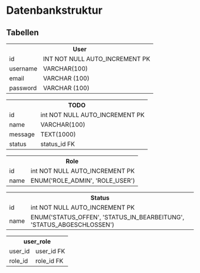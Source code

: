 # Datenbankstruktur

## Tabellen

 <table>
  <tr>
    <th colspan="2">User</th>
  </tr>
  <tr>
    <td>id</td>
    <td>INT NOT NULL AUTO_INCREMENT PK</td>
  </tr>
  <tr>
    <td>username</td>
    <td>VARCHAR(100)</td>
  </tr>
  <tr>
    <td>email</td>
    <td>VARCHAR (100)</td>
  </tr>
  <tr>
    <td>password</td>
    <td>VARCHAR (100)</td>
  </tr>
</table> 

<table>
  <tr>
    <th colspan="2">TODO</th>
  </tr>
  <tr>
    <td>id</td>
    <td>int NOT NULL AUTO_INCREMENT PK</td>
  </tr>
  <tr>
    <td>name</td>
    <td>VARCHAR(100)</td>
  </tr>
  <tr>
    <td>message</td>
    <td>TEXT(1000)</td>
  </tr>
  <tr>
    <td>status</td>
    <td>status_id FK</td>
  </tr>
</table> 

<table>
  <tr>
    <th colspan="2">Role</th>
  </tr>
  <tr>
    <td>id</td>
    <td>int NOT NULL AUTO_INCREMENT PK</td>
  </tr>
  <tr>
    <td>name</td>
    <td>ENUM('ROLE_ADMIN', 'ROLE_USER')</td>
  </tr>
  <tr>
</table> 

<table>
  <tr>
    <th colspan="2">Status</th>
  </tr>
  <tr>
    <td>id</td>
    <td>int NOT NULL AUTO_INCREMENT PK</td>
  </tr>
  <tr>
    <td>name</td>
    <td>ENUM('STATUS_OFFEN', 'STATUS_IN_BEARBEITUNG', 'STATUS_ABGESCHLOSSEN')</td>
  </tr>
  <tr>
</table>

<table>
  <tr>
    <th colspan="2">user_role</th>
  </tr>
  <tr>
    <td>user_id</td>
    <td>user_id FK</td>
  </tr>
  <tr>
    <td>role_id</td>
    <td>role_id FK</td>
  </tr>
  <tr>
</table> 


